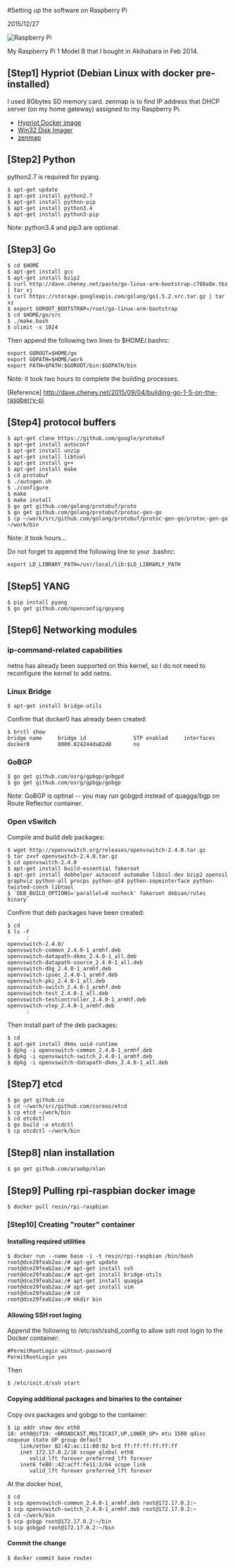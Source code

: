 #Setting up the software on Raspberry Pi

2015/12/27

![Raspberry Pi](https://raw.github.com/araobp/neutron-lan/master/misc/rpi.png)

My Raspberry Pi 1 Model B that I bought in Akihabara in Feb 2014.

## [Step1] Hypriot (Debian Linux with docker pre-installed)
I used 8Gbytes SD memory card. zenmap is to find IP address that DHCP server (on my home gateway) assigned to my Raspberry Pi.
- [Hypriot Docker image](http://blog.hypriot.com/downloads/)
- [Win32 Disk Imager](http://sourceforge.net/projects/win32diskimager/)
- [zenmap](https://nmap.org/)

## [Step2] Python
python2.7 is required for pyang.
```
$ apt-get update
$ apt-get install python2.7
$ apt-get install python-pip
$ apt-get install python3.4
$ apt-get install python3-pip
```
Note: python3.4 and pip3 are optional.

## [Step3] Go
```
$ cd $HOME
$ apt-get install gcc
$ apt-get install bzip2
$ curl http://dave.cheney.net/paste/go-linux-arm-bootstrap-c788a8e.tbz | tar xj
$ curl https://storage.googleapis.com/golang/go1.5.2.src.tar.gz | tar xz
$ export GOROOT_BOOTSTRAP=/root/go-linux-arm-bootstrap
$ cd $HOME/go/src
$ ./make.bash
$ ulimit -s 1024
```
Then append the following two lines to $HOME/.bashrc:
```
export GOROOT=$HOME/go
export GOPATH=$HOME/work
export PATH=$PATH:$GOROOT/bin:$GOPATH/bin
```

Note: it took two hours to complete the building processes.

[Reference] http://dave.cheney.net/2015/09/04/building-go-1-5-on-the-raspberry-pi

## [Step4] protocol buffers
```
$ apt-get clone https://github.com/google/protobuf
$ apt-get install autoconf
$ apt-get install unzip
$ apt-get install libtool
$ apt-get install g++
$ apt-get install make
$ cd protobuf
$ ./autogen.sh
$ ./configure
$ make
$ make install
$ go get github.com/golang/protobuf/proto
$ go get github.com/golang/protobuf/protoc-gen-go
$ cp ~/work/src/github.com/golang/protobuf/protoc-gen-go/protoc-gen-go ~/work/bin
```
Note: it took hours...

Do not forget to append the following line to your .bashrc:
```
export LD_LIBRARY_PATH=/usr/local/lib:$LD_LIBRARLY_PATH
```

## [Step5] YANG

```
$ pip install pyang
$ go get github.com/openconfig/goyang
```

## [Step6] Networking modules

### ip-command-related capabilities
netns has already been supported on this kernel, so I do not need to reconfigure the kernel to add netns.

### Linux Bridge
```
$ apt-get install bridge-utils
```
Confirm that docker0 has already been created:
```
$ brctl show
bridge name     bridge id               STP enabled     interfaces
docker0         8000.024244da82d8       no
```
### GoBGP
```
$ go get github.com/osrg/gpbgp/gobgpd
$ go get github.com/osrg/gpbgp/gobgp
```
Note: GoBGP is optinal -- you may run gobgpd instead of quagga/bgp on Route Reflector container.

### Open vSwitch
Compile and build deb packages:
```
$ wget http://openvswitch.org/releases/openvswitch-2.4.0.tar.gz
$ tar zxvf openvswitch-2.4.0.tar.gz
$ cd openvswitch-2.4.0
$ apt-get install build-essential fakeroot
$ apt-get install debhelper autoconf automake libssl-dev bzip2 openssl graphviz python-all procps python-qt4 python-zopeinterface python-twisted-conch libtool
$ `DEB_BUILD_OPTIONS='parallel=8 nocheck' fakeroot debian/rules binary`
```

Confirm that deb packages have been created:
```
$ cd
$ ls -F
      :
openvswitch-2.4.0/
openvswitch-common_2.4.0-1_armhf.deb
openvswitch-datapath-dkms_2.4.0-1_all.deb
openvswitch-datapath-source_2.4.0-1_all.deb
openvswitch-dbg_2.4.0-1_armhf.deb
openvswitch-ipsec_2.4.0-1_armhf.deb
openvswitch-pki_2.4.0-1_all.deb
openvswitch-switch_2.4.0-1_armhf.deb
openvswitch-test_2.4.0-1_all.deb
openvswitch-testcontroller_2.4.0-1_armhf.deb
openvswitch-vtep_2.4.0-1_armhf.deb
      :
```
Then install part of the deb packages:
```
$ cd
$ apt-get install dkms uuid-runtime
$ dpkg -i openvswitch-common_2.4.0-1_armhf.deb
$ dpkg -i openvswitch-switch_2.4.0-1_armhf.deb
$ dpkg -i openvswitch-datapath-dkms_2.4.0-1_all.deb
```
## [Step7] etcd
```
$ go get github.co
$ cd ~/work/src/github.com/coreos/etcd
$ cp etcd ~/work/bin
$ cd etcdctl
$ go build -o etcdctl
$ cp etcdctl ~/work/bin
```

## [Step8] nlan installation
```
$ go get github.com/araobp/nlan
```

## [Step9] Pulling rpi-raspbian docker image
```
$ docker pull resin/rpi-raspbian
```

### [Step10] Creating "router" container

#### Installing required utilities
```
$ docker run --name base -i -t resin/rpi-raspbian /bin/bash
root@dce29feab2aa:/# apt-get update
root@dce29feab2aa:/# apt-get install ssh
root@dce29feab2aa:/# apt-get install bridge-utils
root@dce29feab2aa:/# apt-get install quagga
root@dce29feab2aa:/# apt-get install vim
root@dce29feab2aa:/# cd
root@dce29feab2aa:/# mkdir bin
```
#### Allowing SSH root loging
Append the following to /etc/ssh/sshd_config to allow ssh root login to the Docker container:
```
#PermitRootLogin wihtout-password
PermitRootLogin yes
```
Then
```
$ /etc/init.d/ssh start
```
#### Copying additional packages and binaries to the container
Copy ovs packages and gobgp to the container:
```
$ ip addr show dev eth0
18: eth0@if19: <BROADCAST,MULTICAST,UP,LOWER_UP> mtu 1500 qdisc noqueue state UP group default
    link/ether 02:42:ac:11:00:02 brd ff:ff:ff:ff:ff:ff
    inet 172.17.0.2/16 scope global eth0
       valid_lft forever preferred_lft forever
    inet6 fe80::42:acff:fe11:2/64 scope link
       valid_lft forever preferred_lft forever
```

At the docker host,
```
$ cd
$ scp openvswitch-common_2.4.0-1_armhf.deb root@172.17.0.2:~
$ scp openvswitch-switch_2.4.0-1_armhf.deb root@172.17.0.2:~
$ cd ~/work/bin
$ scp gobgp root@172.17.0.2:~/bin
$ scp gobgpd root@172.17.0.2:~/bin
```

#### Commit the change
```
$ docker commit base router
```

